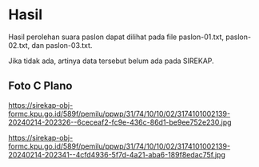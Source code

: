 # Hasil

Hasil perolehan suara paslon dapat dilihat pada file paslon-01.txt, paslon-02.txt, dan paslon-03.txt.

Jika tidak ada, artinya data tersebut belum ada pada SIREKAP.

## Foto C Plano

https://sirekap-obj-formc.kpu.go.id/589f/pemilu/ppwp/31/74/10/10/02/3174101002139-20240214-202326--6ceceaf2-fc9e-436c-86d1-be9ee752e230.jpg

https://sirekap-obj-formc.kpu.go.id/589f/pemilu/ppwp/31/74/10/10/02/3174101002139-20240214-202341--4cfd4936-5f7d-4a21-aba6-189f8edac75f.jpg
